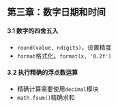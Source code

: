 ## 第三章：数字日期和时间

#### 3.1 数字的四舍五入
- `round(value, ndigits)`，设置精度
- `format`格式化。`format(x, '0.2f')`

#### 3.2 执行精确的浮点数运算
- 精确计算需要使用`decimal`模块
- `math.fsum()`精确求和